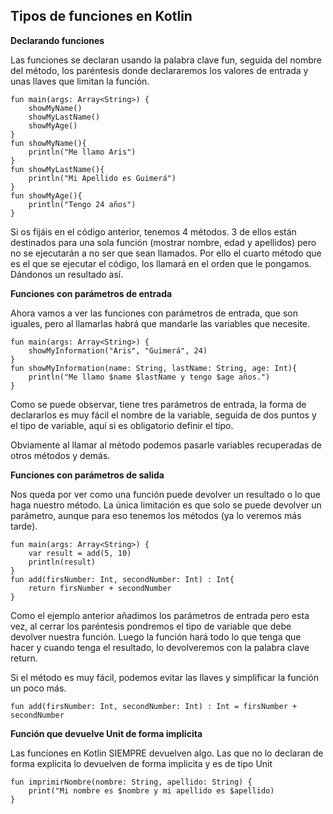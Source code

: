 ## Tipos de funciones en Kotlin

**Declarando funciones**

Las funciones se declaran usando la palabra clave fun, seguida del nombre del método, los paréntesis donde declararemos los valores de entrada y unas llaves que limitan la función.


```
fun main(args: Array<String>) {
    showMyName()
    showMyLastName()
    showMyAge()
}
fun showMyName(){ 
    println("Me llamo Aris")      
}
fun showMyLastName(){
    println("Mi Apellido es Guimerá")
}
fun showMyAge(){ 
    println("Tengo 24 años")       
}
```  

Si os fijáis en el código anterior, tenemos 4 métodos. 3 de ellos están destinados para una sola función (mostrar nombre, edad y apellidos) pero no se ejecutarán a no ser que sean llamados. Por ello el cuarto método que es el que se ejecutar el código, los llamará en el orden que le pongamos. Dándonos un resultado así.

**Funciones con parámetros de entrada**

Ahora vamos a ver las funciones con parámetros de entrada, que son iguales, pero al llamarlas habrá que mandarle las variables que necesite.

```
fun main(args: Array<String>) {
    showMyInformation("Aris", "Guimerá", 24)
}
fun showMyInformation(name: String, lastName: String, age: Int){
    println("Me llamo $name $lastName y tengo $age años.")
}
```

Como se puede observar, tiene tres parámetros de entrada, la forma de declararlos es muy fácil el nombre de la variable, seguida de dos puntos y el tipo de variable, aquí si es obligatorio definir el tipo.

Obviamente al llamar al método podemos pasarle variables recuperadas de otros métodos y demás.

**Funciones con parámetros de salida**

Nos queda por ver como una función puede devolver un resultado o lo que haga nuestro método. La única limitación es que solo se puede devolver un parámetro, aunque para eso tenemos los métodos (ya lo veremos más tarde).

```
fun main(args: Array<String>) {
    var result = add(5, 10)
    println(result)
}
fun add(firsNumber: Int, secondNumber: Int) : Int{
    return firsNumber + secondNumber
}
```

Como el ejemplo anterior añadimos los parámetros de entrada pero esta vez, al cerrar los paréntesis pondremos el tipo de variable que debe devolver nuestra función. Luego la función hará todo lo que tenga que hacer y cuando tenga el resultado, lo devolveremos con la palabra clave return.

Si el método es muy fácil, podemos evitar las llaves y simplificar la función un poco más.

```
fun add(firsNumber: Int, secondNumber: Int) : Int = firsNumber + secondNumber
```

**Función que devuelve Unit de forma implicita**

Las funciones en Kotlin SIEMPRE devuelven algo. Las que no lo declaran de forma explicita lo devuelven de forma implicita y es de tipo Unit

```  
fun imprimirNombre(nombre: String, apellido: String) {
    print("Mi nombre es $nombre y mi apellido es $apellido)
}
```  